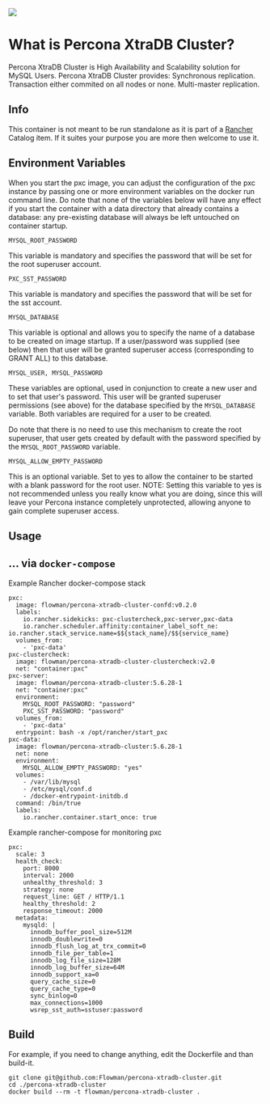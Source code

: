[![](https://badge.imagelayers.io/flowman/percona-xtradb-cluster:latest.svg)](https://imagelayers.io/?images=flowman/percona-xtradb-cluster:latest 'Get your own badge on imagelayers.io')

# What is Percona XtraDB Cluster?

Percona XtraDB Cluster is High Availability and Scalability solution for MySQL Users. Percona XtraDB Cluster provides: Synchronous replication. Transaction either commited on all nodes or none. Multi-master replication.

## Info

This container is not meant to be run standalone as it is part of a [Rancher](http://rancher.com) Catalog item. If it suites your purpose you are more then welcome to use it.

## Environment Variables

When you start the pxc image, you can adjust the configuration of the pxc instance by passing one or more environment variables on the docker run command line. Do note that none of the variables below will have any effect if you start the container with a data directory that already contains a database: any pre-existing database will always be left untouched on container startup.

`MYSQL_ROOT_PASSWORD`

This variable is mandatory and specifies the password that will be set for the root superuser account. 

`PXC_SST_PASSWORD`

This variable is mandatory and specifies the password that will be set for the sst account. 

`MYSQL_DATABASE`

This variable is optional and allows you to specify the name of a database to be created on image startup. If a user/password was supplied (see below) then that user will be granted superuser access (corresponding to GRANT ALL) to this database.

`MYSQL_USER, MYSQL_PASSWORD`

These variables are optional, used in conjunction to create a new user and to set that user's password. This user will be granted superuser permissions (see above) for the database specified by the `MYSQL_DATABASE` variable. Both variables are required for a user to be created.

Do note that there is no need to use this mechanism to create the root superuser, that user gets created by default with the password specified by the `MYSQL_ROOT_PASSWORD` variable.

`MYSQL_ALLOW_EMPTY_PASSWORD`

This is an optional variable. Set to yes to allow the container to be started with a blank password for the root user. NOTE: Setting this variable to yes is not recommended unless you really know what you are doing, since this will leave your Percona instance completely unprotected, allowing anyone to gain complete superuser access.

## Usage

## ... via `docker-compose`

Example Rancher docker-compose stack

```
pxc:
  image: flowman/percona-xtradb-cluster-confd:v0.2.0
  labels:
    io.rancher.sidekicks: pxc-clustercheck,pxc-server,pxc-data
    io.rancher.scheduler.affinity:container_label_soft_ne: io.rancher.stack_service.name=$${stack_name}/$${service_name}
  volumes_from:
    - 'pxc-data'
pxc-clustercheck:
  image: flowman/percona-xtradb-cluster-clustercheck:v2.0
  net: "container:pxc"
pxc-server:
  image: flowman/percona-xtradb-cluster:5.6.28-1
  net: "container:pxc"
  environment:
    MYSQL_ROOT_PASSWORD: "password"
    PXC_SST_PASSWORD: "password"
  volumes_from:
    - 'pxc-data'
  entrypoint: bash -x /opt/rancher/start_pxc
pxc-data:
  image: flowman/percona-xtradb-cluster:5.6.28-1
  net: none
  environment:
    MYSQL_ALLOW_EMPTY_PASSWORD: "yes"
  volumes:
    - /var/lib/mysql
    - /etc/mysql/conf.d
    - /docker-entrypoint-initdb.d
  command: /bin/true
  labels:
    io.rancher.container.start_once: true
```

Example rancher-compose for monitoring pxc

```
pxc:
  scale: 3
  health_check:
    port: 8000
    interval: 2000
    unhealthy_threshold: 3
    strategy: none
    request_line: GET / HTTP/1.1
    healthy_threshold: 2
    response_timeout: 2000  
  metadata:
    mysqld: |
      innodb_buffer_pool_size=512M
      innodb_doublewrite=0
      innodb_flush_log_at_trx_commit=0
      innodb_file_per_table=1
      innodb_log_file_size=128M
      innodb_log_buffer_size=64M
      innodb_support_xa=0
      query_cache_size=0
      query_cache_type=0
      sync_binlog=0
      max_connections=1000
      wsrep_sst_auth=sstuser:password
```      

## Build

For example, if you need to change anything, edit the Dockerfile and than build-it.

```
git clone git@github.com:Flowman/percona-xtradb-cluster.git
cd ./percona-xtradb-cluster
docker build --rm -t flowman/percona-xtradb-cluster .
```
